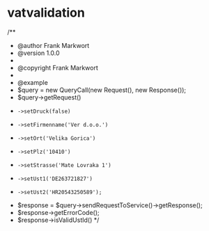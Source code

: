 # vatvalidation
/**
 * @author Frank Markwort
 * @version 1.0.0
 *
 * @copyright Frank Markwort
 * 
 * @example 
 * $query = new QueryCall(new Request(), new Response()); 
 * $query->getRequest()
 *     ->setDruck(false)
 *     ->setFirmenname('Ver d.o.o.')
 *     ->setOrt('Velika Gorica')
 *     ->setPlz('10410')
 *     ->setStrasse('Mate Lovraka 1')
 *     ->setUst1('DE263721827')
 *     ->setUst2('HR20543250589');
 * $response = $query->sendRequestToService()->getResponse();     
 * $response->getErrorCode();
 * $response->isValidUstId()
 */
